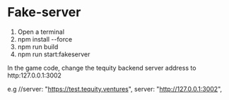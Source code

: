 # Fake-server

1) Open a terminal
2) npm install --force
3) npm run build
4) npm run start:fakeserver

In the game code, change the tequity backend server address to
http:127.0.0.1:3002

e.g
        //server: "https://test.tequity.ventures",
        server: "http://127.0.0.1:3002",
